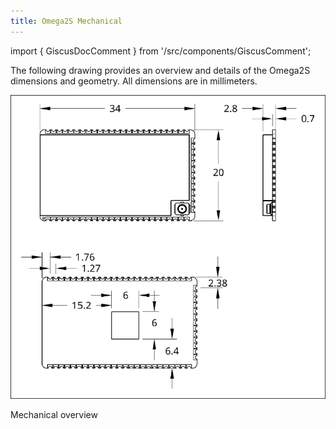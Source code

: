 ```yaml
---
title: Omega2S Mechanical
---
```


import { GiscusDocComment } from '/src/components/GiscusComment';

The following drawing provides an overview and details of the Omega2S dimensions and geometry. All dimensions are in millimeters.

![omega2s-mechanical-overview](./assets/omega2s-mech-overview.png)
<p style={{fontStyle: "italic"}}>Mechanical overview</p>

<GiscusDocComment />